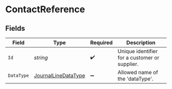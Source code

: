 # ContactReference


## Fields

| Field                                                                 | Type                                                                  | Required                                                              | Description                                                           |
| --------------------------------------------------------------------- | --------------------------------------------------------------------- | --------------------------------------------------------------------- | --------------------------------------------------------------------- |
| `Id`                                                                  | *string*                                                              | :heavy_check_mark:                                                    | Unique identifier for a customer or supplier.                         |
| `DataType`                                                            | [JournalLineDataType](../../Models/Components/JournalLineDataType.md) | :heavy_minus_sign:                                                    | Allowed name of the 'dataType'.                                       |